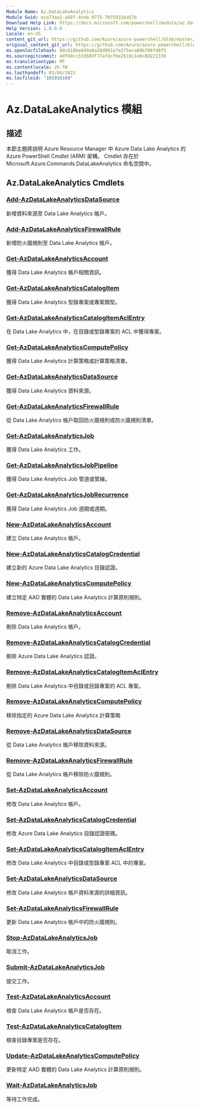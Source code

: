 ```yaml
---
Module Name: Az.DataLakeAnalytics
Module Guid: eca73aa1-a68f-4ceb-9775-70759316a57b
Download Help Link: https://docs.microsoft.com/powershell/module/az.datalakeanalytics
Help Version: 1.0.0.0
Locale: en-US
content_git_url: https://github.com/Azure/azure-powershell/blob/master/src/DataLakeAnalytics/DataLakeAnalytics/help/Az.DataLakeAnalytics.md
original_content_git_url: https://github.com/Azure/azure-powershell/blob/master/src/DataLakeAnalytics/DataLakeAnalytics/help/Az.DataLakeAnalytics.md
ms.openlocfilehash: 9dc618be849a8a28d091e7e2f5eca89b708fd8f5
ms.sourcegitcommit: 4dfb0cc533b83f77afdcfbe2618c1e6c8d221330
ms.translationtype: MT
ms.contentlocale: zh-TW
ms.lasthandoff: 03/04/2021
ms.locfileid: "101916169"
---
```

# Az.DataLakeAnalytics 模組
## 描述
本節主題將說明 Azure Resource Manager 中 Azure Data Lake Analytics 的 Azure PowerShell Cmdlet (ARM) 架構。 Cmdlet 存在於 Microsoft.Azure.Commands.DataLakeAnalytics 命名空間中。

## Az.DataLakeAnalytics Cmdlets
### [Add-AzDataLakeAnalyticsDataSource](Add-AzDataLakeAnalyticsDataSource.md)
新增資料來源至 Data Lake Analytics 帳戶。

### [Add-AzDataLakeAnalyticsFirewallRule](Add-AzDataLakeAnalyticsFirewallRule.md)
新增防火牆規則至 Data Lake Analytics 帳戶。

### [Get-AzDataLakeAnalyticsAccount](Get-AzDataLakeAnalyticsAccount.md)
獲得 Data Lake Analytics 帳戶相關資訊。

### [Get-AzDataLakeAnalyticsCatalogItem](Get-AzDataLakeAnalyticsCatalogItem.md)
獲得 Data Lake Analytics 型錄專案或專案類型。

### [Get-AzDataLakeAnalyticsCatalogItemAclEntry](Get-AzDataLakeAnalyticsCatalogItemAclEntry.md)
在 Data Lake Analytics 中，在目錄或型錄專案的 ACL 中獲得專案。

### [Get-AzDataLakeAnalyticsComputePolicy](Get-AzDataLakeAnalyticsComputePolicy.md)
獲得 Data Lake Analytics 計算策略或計算策略清單。

### [Get-AzDataLakeAnalyticsDataSource](Get-AzDataLakeAnalyticsDataSource.md)
獲得 Data Lake Analytics 資料來源。

### [Get-AzDataLakeAnalyticsFirewallRule](Get-AzDataLakeAnalyticsFirewallRule.md)
從 Data Lake Analytics 帳戶取回防火牆規則或防火牆規則清單。

### [Get-AzDataLakeAnalyticsJob](Get-AzDataLakeAnalyticsJob.md)
獲得 Data Lake Analytics 工作。

### [Get-AzDataLakeAnalyticsJobPipeline](Get-AzDataLakeAnalyticsJobPipeline.md)
獲得 Data Lake Analytics Job 管道或管線。

### [Get-AzDataLakeAnalyticsJobRecurrence](Get-AzDataLakeAnalyticsJobRecurrence.md)
獲得 Data Lake Analytics Job 週期或週期。

### [New-AzDataLakeAnalyticsAccount](New-AzDataLakeAnalyticsAccount.md)
建立 Data Lake Analytics 帳戶。

### [New-AzDataLakeAnalyticsCatalogCredential](New-AzDataLakeAnalyticsCatalogCredential.md)
建立新的 Azure Data Lake Analytics 目錄認證。

### [New-AzDataLakeAnalyticsComputePolicy](New-AzDataLakeAnalyticsComputePolicy.md)
建立特定 AAD 實體的 Data Lake Analytics 計算原則規則。

### [Remove-AzDataLakeAnalyticsAccount](Remove-AzDataLakeAnalyticsAccount.md)
刪除 Data Lake Analytics 帳戶。

### [Remove-AzDataLakeAnalyticsCatalogCredential](Remove-AzDataLakeAnalyticsCatalogCredential.md)
刪除 Azure Data Lake Analytics 認證。

### [Remove-AzDataLakeAnalyticsCatalogItemAclEntry](Remove-AzDataLakeAnalyticsCatalogItemAclEntry.md)
刪除 Data Lake Analytics 中目錄或目錄專案的 ACL 專案。

### [Remove-AzDataLakeAnalyticsComputePolicy](Remove-AzDataLakeAnalyticsComputePolicy.md)
移除指定的 Azure Data Lake Analytics 計算策略

### [Remove-AzDataLakeAnalyticsDataSource](Remove-AzDataLakeAnalyticsDataSource.md)
從 Data Lake Analytics 帳戶移除資料來源。

### [Remove-AzDataLakeAnalyticsFirewallRule](Remove-AzDataLakeAnalyticsFirewallRule.md)
從 Data Lake Analytics 帳戶移除防火牆規則。

### [Set-AzDataLakeAnalyticsAccount](Set-AzDataLakeAnalyticsAccount.md)
修改 Data Lake Analytics 帳戶。

### [Set-AzDataLakeAnalyticsCatalogCredential](Set-AzDataLakeAnalyticsCatalogCredential.md)
修改 Azure Data Lake Analytics 目錄認證密碼。

### [Set-AzDataLakeAnalyticsCatalogItemAclEntry](Set-AzDataLakeAnalyticsCatalogItemAclEntry.md)
修改 Data Lake Analytics 中目錄或型錄專案 ACL 中的專案。

### [Set-AzDataLakeAnalyticsDataSource](Set-AzDataLakeAnalyticsDataSource.md)
修改 Data Lake Analytics 帳戶資料來源的詳細資訊。

### [Set-AzDataLakeAnalyticsFirewallRule](Set-AzDataLakeAnalyticsFirewallRule.md)
更新 Data Lake Analytics 帳戶中的防火牆規則。

### [Stop-AzDataLakeAnalyticsJob](Stop-AzDataLakeAnalyticsJob.md)
取消工作。

### [Submit-AzDataLakeAnalyticsJob](Submit-AzDataLakeAnalyticsJob.md)
提交工作。

### [Test-AzDataLakeAnalyticsAccount](Test-AzDataLakeAnalyticsAccount.md)
檢查 Data Lake Analytics 帳戶是否存在。

### [Test-AzDataLakeAnalyticsCatalogItem](Test-AzDataLakeAnalyticsCatalogItem.md)
檢查目錄專案是否存在。

### [Update-AzDataLakeAnalyticsComputePolicy](Update-AzDataLakeAnalyticsComputePolicy.md)
更新特定 AAD 實體的 Data Lake Analytics 計算原則規則。

### [Wait-AzDataLakeAnalyticsJob](Wait-AzDataLakeAnalyticsJob.md)
等待工作完成。

